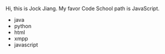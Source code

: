 Hi, this is Jock Jiang.
My favor Code School path is JavaScript.

* java
* python
* html
* xmpp
* javascript
